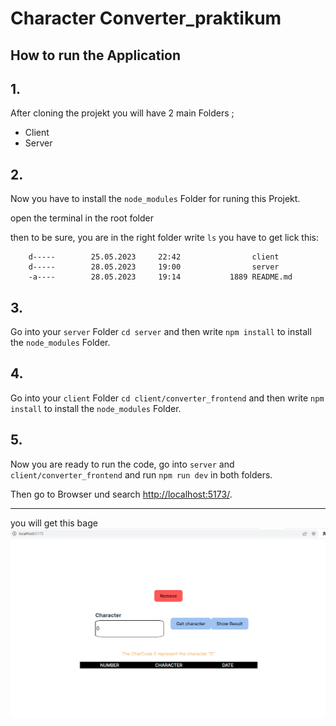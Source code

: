 # Character Converter_praktikum

## How to run the Application

## 1.
After cloning the projekt you will have 2 main Folders ;


- Client
- Server

## 2.

Now you have to install the `node_modules` Folder for runing this Projekt.

open the terminal in the root folder

then to be sure, you are in the right folder write `ls` you have to get lick this:
```
    d-----        25.05.2023     22:42                client
    d-----        28.05.2023     19:00                server
    -a----        28.05.2023     19:14           1889 README.md

```

## 3.

Go into your `server` Folder `cd server` and then write `npm install` to install the `node_modules` Folder.

## 4. 

Go into your `client` Folder `cd client/converter_frontend` and then write `npm install` to install the `node_modules` Folder.

## 5.

Now you are ready to run the code, go into `server` and `client/converter_frontend` and run `npm run dev` in both folders.

Then go to Browser und search [http://localhost:5173/](http://localhost:5173/).

---

you will get this bage ![alt text](client/converter_frontend/src/Screenshot%202023-05-28%20192650.png)

